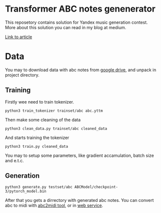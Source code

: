 # Transformer ABC notes genenerator
This reposetory contains solution for Yandex music generation contest. 
More about this solution you can read in my blog at medium.


[Link to article](example.com)


# Data
You may to download data with abc notes from [google drive](https://drive.google.com/drive/folders/15rNfd10B2yEab-67CG5VAyVjvolJN-E4?usp=sharing), and unpack in project directory. 
## Training
Firstly wee need to train tokenizer.

```
python3 train_tokenizer trainset/abc abc.yttm
```

Then make some cleaning of the data

```
python3 clean_data.py trainset/abc cleaned_data
```

And starts training the tokenizer

```
python3 train.py cleaned_data
```
You may to setup some parameters, like gradient accamulation, batch size and e.t.c.

## Generation 
```
python3 generate.py testset/abc ABCModel/checkpoint-3/pytorch_model.bin
``` 

After that you gets a dirrectory with generated abc notes. You can convert abc to midi with [abc2midi tool](https://www.systutorials.com/docs/linux/man/1-abc2midi/), or in [web service](https://www.abcjs.net/abcjs-editor.html).

